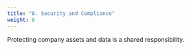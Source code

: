 ```yaml
---
title: "8. Security and Compliance"
weight: 8
---
```


Protecting company assets and data is a shared responsibility.
